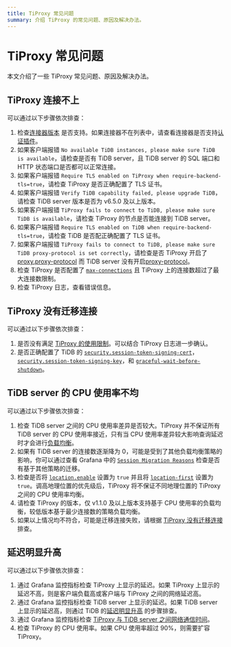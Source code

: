 ```yaml
---
title: TiProxy 常见问题
summary: 介绍 TiProxy 的常见问题、原因及解决办法。
---
```


# TiProxy 常见问题

本文介绍了一些 TiProxy 常见问题、原因及解决办法。

## TiProxy 连接不上

可以通过以下步骤依次排查：

1. 检查[连接器版本](/tiproxy/tiproxy-overview.md#tiproxy-支持的连接器) 是否支持。如果连接器不在列表中，请查看连接器是否支持[认证插件](https://dev.mysql.com/doc/refman/8.0/en/pluggable-authentication.html)。
2. 如果客户端报错 `No available TiDB instances, please make sure TiDB is available`，请检查是否有 TiDB server，且 TiDB server 的 SQL 端口和 HTTP 状态端口是否都可以正常连接。
3. 如果客户端报错 `Require TLS enabled on TiProxy when require-backend-tls=true`，请检查 TiProxy 是否正确配置了 TLS 证书。
4. 如果客户端报错 `Verify TiDB capability failed, please upgrade TiDB`，请检查 TiDB server 版本是否为 v6.5.0 及以上版本。
5. 如果客户端报错 `TiProxy fails to connect to TiDB, please make sure TiDB is available`，请检查 TiProxy 的节点是否能连接到 TiDB server。
6. 如果客户端报错 `Require TLS enabled on TiDB when require-backend-tls=true`，请检查 TiDB 是否配正确配置了 TLS 证书。
7. 如果客户端报错 `TiProxy fails to connect to TiDB, please make sure TiDB proxy-protocol is set correctly`，请检查是否 TiProxy 开启了 [proxy.proxy-protocol](/tiproxy/tiproxy-configuration.md#proxy-protocol) 而 TiDB server 没有开启[proxy-protocol](/tidb-configuration-file.md#proxy-protocol)。
8. 检查 TiProxy 是否配置了 [`max-connections`](/tiproxy/tiproxy-configuration.md#max-connections) 且 TiProxy 上的连接数超过了最大连接数限制。
9. 检查 TiProxy 日志，查看错误信息。

## TiProxy 没有迁移连接

可以通过以下步骤依次排查：

1. 是否没有满足 [TiProxy 的使用限制](/tiproxy/tiproxy-overview.md#使用限制)。可以结合 TiProxy 日志进一步确认。
2. 是否正确配置了 TiDB 的 [`security.session-token-signing-cert`](/tidb-configuration-file.md#session-token-signing-cert-从-v640-版本开始引入)，[`security.session-token-signing-key`](/tidb-configuration-file.md#session-token-signing-key-从-v640-版本开始引入)，和 [`graceful-wait-before-shutdown`](/tidb-configuration-file.md#graceful-wait-before-shutdown-从-v50-版本开始引入)。

## TiDB server 的 CPU 使用率不均

可以通过以下步骤依次排查：

1. 检查 TiDB server 之间的 CPU 使用率差异是否较大。TiProxy 并不保证所有 TiDB server 的 CPU 使用率接近，只有当 CPU 使用率差异较大影响查询延迟时才会进行[负载均衡](/tiproxy/tiproxy-load-balance.md)。
2. 如果有 TiDB server 的连接数逐渐降为 0，可能是受到了其他负载均衡策略的影响，你可以通过查看 Grafana 中的 [`Session Migration Reasons`](/tiproxy/tiproxy-grafana.md#balance) 检查是否有基于其他策略的迁移。
3. 检查是否将 [`location.enable`](/tiproxy/tiproxy-configuration.md#enable-2) 设置为 `true` 并且将 [`location-first`](/tiproxy/tiproxy-configuration.md#location-first) 设置为 `true`。调高地理位置的优先级后，TiProxy 将不保证不同地理位置的 TiProxy 之间的 CPU 使用率均衡。
4. 请检查 TiProxy 的版本，仅 v1.1.0 及以上版本支持基于 CPU 使用率的负载均衡，较低版本基于最少连接数的策略负载均衡。
5. 如果以上情况均不符合，可能是迁移连接失败，请根据 [TiProxy 没有迁移连接](#tiproxy-没有迁移连接)排查。

## 延迟明显升高

可以通过以下步骤依次排查：

1. 通过 Grafana 监控指标检查 TiProxy 上显示的延迟。如果 TiProxy 上显示的延迟不高，则是客户端负载高或客户端与 TiProxy 之间的网络延迟高。
2. 通过 Grafana 监控指标检查 TiDB server 上显示的延迟。如果 TiDB server 上显示的延迟高，则通过 TiDB 的[延迟明显升高](/tidb-troubleshooting-map.md#2-延迟明显升高) 的步骤排查。
3. 通过 Grafana 监控指标检查 [TiProxy 与 TiDB server 之间网络通信时间](/tiproxy/tiproxy-grafana.md#backend)。
4. 检查 TiProxy 的 CPU 使用率。如果 CPU 使用率超过 90%，则需要扩容 TiProxy。
